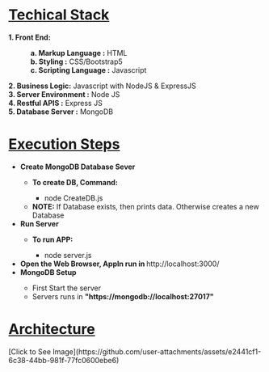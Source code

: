 <h1><u>Techical Stack</u></h1>
<b>1. Front End: </b> </br>
<ul>
<b> &nbsp &nbsp &nbsp a. Markup Language :</b> HTML </br>
<b> &nbsp &nbsp &nbsp b. Styling :</b> CSS/Bootstrap5  </br>
<b>&nbsp &nbsp &nbsp c. Scripting Language :</b> Javascript</br>
</ul>
<b>2. Business Logic:</b> Javascript with NodeJS & ExpressJS  </br>
<b>3. Server Environment :</b> Node JS </br>  
<b>4. Restful APIS :</b> Express JS </br> 
<b>5. Database Server :</b> MongoDB </br> 

<h1> <u> Execution Steps</u></h1>
<ul>
  <li><b>Create MongoDB Database Sever</b></li>
    <ul>
       <li><b> To create DB, Command:</b> </li>
      <ul>
          <li>node CreateDB.js</li>
      </ul>
      <li> <b>NOTE:</b> If Database exists, then prints data. Otherwise creates a new Database</li>
    </ul>
   
  <li><b>Run Server</b></li>
    <ul>
      <li> <b>To run APP:</b> </li>
      <ul>
        <li>node server.js</li>
    </ul>
    </ul>
  <li><b>Open the Web Browser, Appln run in </b> http://localhost:3000/</li>
    <li><b>MongoDB Setup</b></li>
        <ul>
          <li> First Start the server</li>
          <li> Servers runs in <b>"https://mongodb://localhost:27017"</b></li>
        </ul>
</ul>


<h1><u>Architecture</u></h1>
[Click to See Image](https://github.com/user-attachments/assets/e2441cf1-6c38-44bb-981f-77fc0600ebe6)
